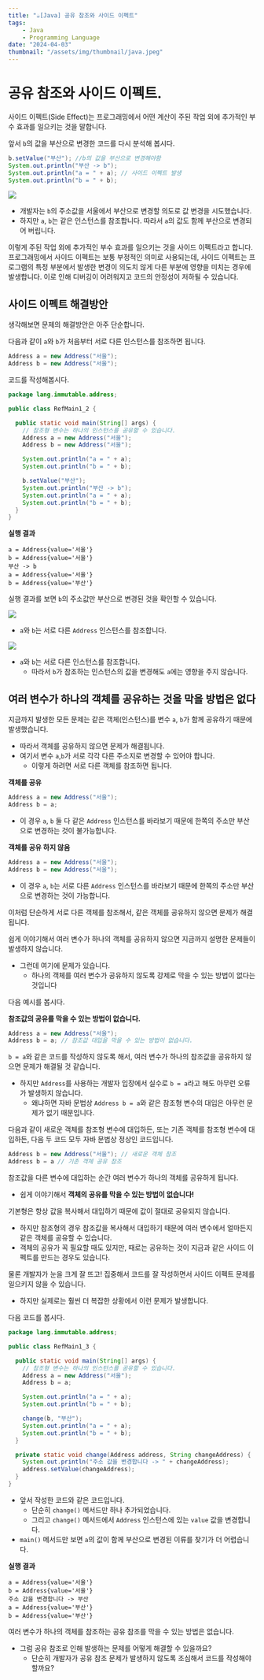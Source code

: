 ```yaml
---
title: "☕️[Java] 공유 참조와 사이드 이펙트"
tags:
    - Java
    - Programming Language
date: "2024-04-03"
thumbnail: "/assets/img/thumbnail/java.jpeg"
---
```


# 공유 참조와 사이드 이펙트.

사이드 이펙트(Side Effect)는 프로그래밍에서 어떤 계산이 주된 작업 외에 추가적인 부수 효과를 일으키는 것을 말합니다.

앞서 `b`의 값을 부산으로 변경한 코드를 다시 분석해 봅시다.

```java
b.setValue("부산"); //b의 값을 부산으로 변경해야함
System.out.println("부산 -> b");
System.out.println("a = " + a); // 사이드 이펙트 발생
System.out.println("b = " + b);
```

<img src = "https://github.com/devKobe24/images/blob/main/%E1%84%80%E1%85%A9%E1%86%BC%E1%84%8B%E1%85%B2%E1%84%8E%E1%85%A1%E1%86%B7%E1%84%8C%E1%85%A9%E1%84%8B%E1%85%AA%E1%84%89%E1%85%A1%E1%84%8B%E1%85%B5%E1%84%83%E1%85%B3%E1%84%8B%E1%85%B5%E1%84%91%E1%85%A6%E1%86%A8%E1%84%90%E1%85%B3-1.png?raw=true">

- 개발자는 `b`의 주소값을 서울에서 부산으로 변경할 의도로 값 변경을 시도했습니다.
- 하지만 `a`, `b`는 같은 인스턴스를 참조합니다. 따라서 `a`의 값도 함께 부산으로 변경되어 버립니다.

이렇게 주된 작업 외에 추가적인 부수 효과를 일으키는 것을 사이드 이펙트라고 합니다.
프로그래밍에서 사이드 이펙트는 보통 부정적인 의미로 사용되는데, 사이드 이펙트는 프로그램의 특정 부분에서 발생한 변경이 의도치 않게 다른 부분에 영향을 미치는 경우에 발생합니다.
이로 인해 디버깅이 어려워지고 코드의 안정성이 저하될 수 있습니다.

## 사이드 이펙트 해결방안
생각해보면 문제의 해결방안은 아주 단순합니다.

다음과 같이 `a`와 `b`가 처음부터 서로 다른 인스턴스를 참조하면 됩니다.
```java
Address a = new Address("서울");
Address b = new Address("서울");
```

코드를 작성해봅시다.

```java
package lang.immutable.address;

public class RefMain1_2 {

  public static void main(String[] args) {
    // 참조형 변수는 하나의 인스턴스를 공유할 수 있습니다.
    Address a = new Address("서울");
    Address b = new Address("서울");

    System.out.println("a = " + a);
    System.out.println("b = " + b);

    b.setValue("부산");
    System.out.println("부산 -> b");
    System.out.println("a = " + a);
    System.out.println("b = " + b);
  }
}
```

**실행 결과**
```
a = Address{value='서울'}
b = Address{value='서울'}
부산 -> b
a = Address{value='서울'}
b = Address{value='부산'}
```

실행 결과를 보면 `b`의 주소값만 부산으로 변경된 것을 확인할 수 있습니다.

<img src = "https://github.com/devKobe24/images/blob/main/%E1%84%80%E1%85%A9%E1%86%BC%E1%84%8B%E1%85%B2%E1%84%8E%E1%85%A1%E1%86%B7%E1%84%8C%E1%85%A9%E1%84%8B%E1%85%AA%E1%84%89%E1%85%A1%E1%84%8B%E1%85%B5%E1%84%83%E1%85%B3%E1%84%8B%E1%85%B5%E1%84%91%E1%85%A6%E1%86%A8%E1%84%90%E1%85%B3-2.png?raw=true">

- `a`와 `b`는 서로 다른 `Address` 인스턴스를 참조합니다.

<img src = "https://github.com/devKobe24/images/blob/main/%E1%84%80%E1%85%A9%E1%86%BC%E1%84%8B%E1%85%B2%E1%84%8E%E1%85%A1%E1%86%B7%E1%84%8C%E1%85%A9%E1%84%8B%E1%85%AA%E1%84%89%E1%85%A1%E1%84%8B%E1%85%B5%E1%84%83%E1%85%B3%E1%84%8B%E1%85%B5%E1%84%91%E1%85%A6%E1%86%A8%E1%84%90%E1%85%B3-3.png?raw=true">

- `a`와 `b`는 서로 다른 인스턴스를 참조합니다.
    - 따라서 `b`가 참조하는 인스턴스의 값을 변경해도 `a`에는 영향을 주지 않습니다.

## 여러 변수가 하나의 객체를 공유하는 것을 막을 방법은 없다
지금까지 발생한 모든 문제는 같은 객체(인스턴스)를 변수 `a`, `b`가 함께 공유하기 때문에 발생했습니다.
- 따라서 객체를 공유하지 않으면 문제가 해결됩니다.
- 여기서 변수 `a`,`b`가 서로 각각 다른 주소지로 변경할 수 있어야 합니다.
    - 이렇게 하려면 서로 다른 객체를 참조하면 됩니다.

**객체를 공유**
```java
Address a = new Address("서울");
Address b = a;
```
- 이 경우 `a`, `b` 둘 다 같은 `Address` 인스턴스를 바라보기 때문에 한쪽의 주소만 부산으로 변경하는 것이 불가능합니다.

**객체를 공유 하지 않음**
```java
Address a = new Address("서울");
Address b = new Address("서울");
```
- 이 경우 `a`, `b`는 서로 다른 `Address` 인스턴스를 바라보기 때문에 한쪽의 주소만 부산으로 변경하는 것이 가능합니다.

이처럼 단순하게 서로 다른 객체를 참조해서, 같은 객체를 공유하지 않으면 문제가 해결됩니다.

쉽게 이야기해서 여러 변수가 하나의 객체를 공유하지 않으면 지금까지 설명한 문제들이 발생하지 않습니다.
- 그런데 여기에 문제가 있습니다.
    - 하나의 객체를 여러 변수가 공유하지 않도록 강제로 막을 수 있는 방법이 없다는 것입니다

다음 예시를 봅시다.

**참조값의 공유를 막을 수 있는 방법이 없습니다.**
```java
Address a = new Address("서울");
Address b = a; // 참조값 대입을 막을 수 있는 방법이 없습니다.
```

`b = a`와 같은 코드를 작성하지 않도록 해서, 여러 변수가 하나의 참조값을 공유하지 않으면 문제가 해결될 것 같습니다.
- 하지만 `Address`를 사용하는 개발자 입장에서 실수로 `b = a`라고 해도 아무런 오류가 발생하지 않습니다.
    - 왜냐하면 자바 문법상 `Address b = a`와 같은 참조형 변수의 대입은 아무런 문제가 없기 때문입니다.

다음과 같이 새로운 객체를 참조형 변수에 대입하든, 또는 기존 객체를 참조형 변수에 대입하든, 다음 두 코드 모두 자바 문법상 정상인 코드입니다.
```java
Address b = new Address("서울"); // 새로운 객체 참조
Address b = a // 기존 객체 공유 참조
```
참조값을 다른 변수에 대입하는 순간 여러 변수가 하나의 객체를 공유하게 됩니다.
- 쉽게 이야기해서 **객체의 공유를 막을 수 있는 방법이 없습니다!**

기본형은 항상 값을 복사해서 대입하기 때문에 값이 절대로 공유되지 않습니다.
- 하지만 참조형의 경우 참조값을 복사해서 대입하기 때문에 여러 변수에서 얼마든지 같은 객체를 공유할 수 있습니다.
- 객체의 공유가 꼭 필요할 때도 있지만, 때로는 공유하는 것이 지금과 같은 사이드 이펙트를 만드는 경우도 있습니다.

물론 개발자가 눈을 크게 잘 뜨고! 집중해서 코드를 잘 작성하면서 사이드 이펙트 문제를 일으키지 않을 수 있습니다.
- 하지만 실제로는 훨씬 더 복잡한 상황에서 이런 문제가 발생합니다.

다음 코드를 봅시다.

```java
package lang.immutable.address;

public class RefMain1_3 {

  public static void main(String[] args) {
    // 참조형 변수는 하나의 인스턴스를 공유할 수 있습니다.
    Address a = new Address("서울");
    Address b = a;

    System.out.println("a = " + a);
    System.out.println("b = " + b);

    change(b, "부산");
    System.out.println("a = " + a);
    System.out.println("b = " + b);
  }

  private static void change(Address address, String changeAddress) {
    System.out.println("주소 값을 변경합니다 -> " + changeAddress);
    address.setValue(changeAddress);
  }
}
```

- 앞서 작성한 코드와 같은 코드입니다.
    - 단순히 `change()` 메서드만 하나 추가되었습니다.
    - 그리고 `change()` 메서드에서 `Address` 인스턴스에 있는 `value` 값을 변경합니다.
- `main()` 메서드만 보면 `a`의 값이 함께 부산으로 변경된 이류를 찾기가 더 어렵습니다.

**실행 결과**
```
a = Address{value='서울'}
b = Address{value='서울'}
주소 값을 변경합니다 -> 부산
a = Address{value='부산'}
b = Address{value='부산'}
```

여러 변수가 하나의 객체를 참조하는 공유 참조를 막을 수 있는 방법은 없습니다.
- 그럼 공유 참조로 인해 발생하는 문제를 어떻게 해결할 수 있을까요?
    - 단순히 개발자가 공유 참조 문제가 발생하지 않도록 조심해서 코드를 작성해야 할까요?

